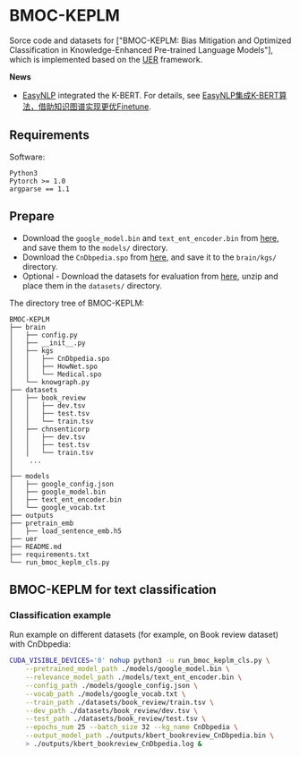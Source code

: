 # BMOC-KEPLM

Sorce code and datasets for ["BMOC-KEPLM: Bias Mitigation and Optimized Classification in Knowledge-Enhanced Pre-trained Language Models"], which is implemented based on the [UER](https://github.com/dbiir/UER-py) framework.

**News**

- [EasyNLP](https://github.com/alibaba/EasyNLP) integrated the K-BERT. For details, see [EasyNLP集成K-BERT算法，借助知识图谱实现更优Finetune](https://zhuanlan.zhihu.com/p/553816104).


## Requirements

Software:
```
Python3
Pytorch >= 1.0
argparse == 1.1
```


## Prepare

* Download the ``google_model.bin`` and ``text_ent_encoder.bin`` from [here](https://drive.google.com/drive/folders/1mLl6HrxtuXOffnKrHQK4Q40tMgspMyCP?usp=sharing), and save them to the ``models/`` directory.
* Download the ``CnDbpedia.spo`` from [here](https://drive.google.com/drive/folders/1mLl6HrxtuXOffnKrHQK4Q40tMgspMyCP?usp=sharing), and save it to the ``brain/kgs/`` directory.
* Optional - Download the datasets for evaluation from [here](https://drive.google.com/drive/folders/1mLl6HrxtuXOffnKrHQK4Q40tMgspMyCP?usp=sharing), unzip and place them in the ``datasets/`` directory.

The directory tree of BMOC-KEPLM:
```
BMOC-KEPLM
├── brain
│   ├── config.py
│   ├── __init__.py
│   ├── kgs
│   │   ├── CnDbpedia.spo
│   │   ├── HowNet.spo
│   │   └── Medical.spo
│   └── knowgraph.py
├── datasets
│   ├── book_review
│   │   ├── dev.tsv
│   │   ├── test.tsv
│   │   └── train.tsv
│   ├── chnsenticorp
│   │   ├── dev.tsv
│   │   ├── test.tsv
│   │   └── train.tsv
│    ...
│
├── models
│   ├── google_config.json
│   ├── google_model.bin
│   ├── text_ent_encoder.bin
│   └── google_vocab.txt
├── outputs
├── pretrain_emb
│   ├── load_sentence_emb.h5
├── uer
├── README.md
├── requirements.txt
└── run_bmoc_keplm_cls.py
```


## BMOC-KEPLM for text classification

### Classification example

Run example on different datasets (for example, on Book review dataset) with CnDbpedia:
```sh
CUDA_VISIBLE_DEVICES='0' nohup python3 -u run_bmoc_keplm_cls.py \
    --pretrained_model_path ./models/google_model.bin \
    --relevance_model_path ./models/text_ent_encoder.bin \
    --config_path ./models/google_config.json \
    --vocab_path ./models/google_vocab.txt \
    --train_path ./datasets/book_review/train.tsv \
    --dev_path ./datasets/book_review/dev.tsv \
    --test_path ./datasets/book_review/test.tsv \
    --epochs_num 25 --batch_size 32 --kg_name CnDbpedia \
    --output_model_path ./outputs/kbert_bookreview_CnDbpedia.bin \
    > ./outputs/kbert_bookreview_CnDbpedia.log &
```


